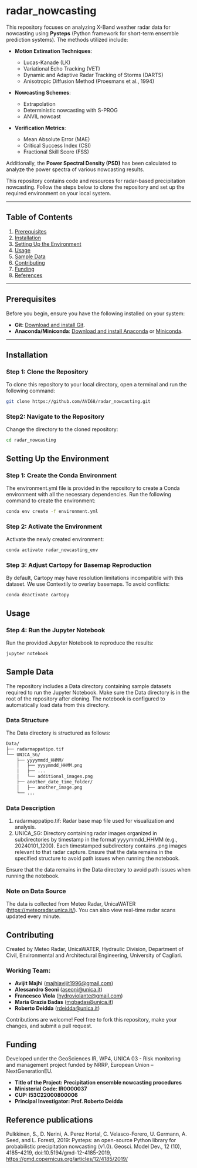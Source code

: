 # radar_nowcasting

This repository focuses on analyzing X-Band weather radar data for nowcasting using **Pysteps** (Python framework for short-term ensemble prediction systems). The methods utilized include:

- **Motion Estimation Techniques**:
  - Lucas-Kanade (LK)
  - Variational Echo Tracking (VET)
  - Dynamic and Adaptive Radar Tracking of Storms (DARTS)
  - Anisotropic Diffusion Method (Proesmans et al., 1994)

- **Nowcasting Schemes**:
  - Extrapolation
  - Deterministic nowcasting with S-PROG
  - ANVIL nowcast

- **Verification Metrics**:
  - Mean Absolute Error (MAE)
  - Critical Success Index (CSI)
  - Fractional Skill Score (FSS)

Additionally, the **Power Spectral Density (PSD)** has been calculated to analyze the power spectra of various nowcasting results.

This repository contains code and resources for radar-based precipitation nowcasting. Follow the steps below to clone the repository and set up the required environment on your local system.

---

## Table of Contents
1. [Prerequisites](#prerequisites)
2. [Installation](#installation)
3. [Setting Up the Environment](#setting-up-the-environment)
4. [Usage](#usage)
5. [Sample Data](#sample-data)
6. [Contributing](#contributing)
7. [Funding](#funding)
8. [References](#references)

---

## Prerequisites

Before you begin, ensure you have the following installed on your system:

- **Git**: [Download and install Git](https://git-scm.com/downloads).
- **Anaconda/Miniconda**: [Download and install Anaconda](https://www.anaconda.com/products/distribution) or [Miniconda](https://docs.conda.io/en/latest/miniconda.html).

---

## Installation

### Step 1: Clone the Repository
To clone this repository to your local directory, open a terminal and run the following command:
```bash
git clone https://github.com/AVI68/radar_nowcasting.git
```


### Step2: Navigate to the Repository
Change the directory to the cloned repository:
```bash
cd radar_nowcasting
```

## Setting Up the Environment

### Step 1: Create the Conda Environment
The environment.yml file is provided in the repository to create a Conda environment with all the necessary dependencies. Run the following command to create the environment:
```bash
conda env create -f environment.yml
```

### Step 2: Activate the Environment
Activate the newly created environment:

```bash
conda activate radar_nowcasting_env
```

### Step 3: Adjust Cartopy for Basemap Reproduction
By default, Cartopy may have resolution limitations incompatible with this dataset. We use Contextily to overlay basemaps. To avoid conflicts:

```bash
conda deactivate cartopy
```

## Usage

### Step 4: Run the Jupyter Notebook
Run the provided Jupyter Notebook to reproduce the results:
```bash
jupyter notebook
```

## Sample Data
The repository includes a Data directory containing sample datasets required to run the Jupyter Notebook. Make sure the Data directory is in the root of the repository after cloning. The notebook is configured to automatically load data from this directory.
### Data Structure
The Data directory is structured as follows:
```bash
Data/
├── radarmappatipo.tif
└── UNICA_SG/
    ├── yyyymmdd_HHMM/
    │   ├── yyyymmdd_HHMM.png
    │   ├── ...
    │   └── additional_images.png
    ├── another_date_time_folder/
    │   ├── another_image.png
    └── ...
```
### Data Description
1. radarmappatipo.tif: Radar base map file used for visualization and analysis.
2. UNICA_SG: Directory containing radar images organized in subdirectories by timestamp in the format yyyymmdd_HHMM (e.g., 20240101_1200).
	Each timestamped subdirectory contains .png images relevant to that radar capture.
Ensure that the data remains in the specified structure to avoid path issues when running the notebook.

Ensure that the data remains in the Data directory to avoid path issues when running the notebook.
### Note on Data Source
The data is collected from Meteo Radar, UnicaWATER (https://meteoradar.unica.it/). You can also view real-time radar scans updated every minute.
## Contributing

Created by Meteo Radar, UnicaWATER, Hydraulic Division, Department of Civil, Environmental and Architectural Engineering, University of Cagliari.

### Working Team:
- **Avijit Majhi** (majhiavijit1996@gmail.com)
- **Alessandro Seoni** (aseoni@unica.it)
- **Francesco Viola** (hydroviolante@gmail.com)
- **Maria Grazia Badas** (mgbadas@unica.it)
- **Roberto Deidda** (rdeidda@unica.it)

Contributions are welcome! Feel free to fork this repository, make your changes, and submit a pull request.

## Funding

Developed under the GeoSciences IR, WP4, UNICA 03 - Risk monitoring and management project funded by NRRP, European Union – NextGenerationEU.

- **Title of the Project: Precipitation ensemble nowcasting procedures** 
- **Ministerial Code: IR0000037**
- **CUP: I53C22000800006**
- **Principal Investigator: Prof. Roberto Deidda**




## Reference publications
Pulkkinen, S., D. Nerini, A. Perez Hortal, C. Velasco-Forero, U. Germann, A. Seed, and L. Foresti, 2019: Pysteps: an open-source Python library for probabilistic precipitation nowcasting (v1.0). Geosci. Model Dev., 12 (10), 4185–4219, doi:10.5194/gmd-12-4185-2019, https://gmd.copernicus.org/articles/12/4185/2019/
